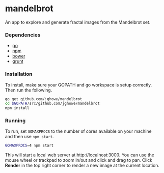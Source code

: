 # mandelbrot

An app to explore and generate fractal images from the Mandelbrot set.

### Dependencies

* [go](https://golang.org)
* [npm](http://npmjs.org)
* [bower](http://bower.io)
* [grunt](http://gruntjs.com)

### Installation

To install, make sure your GOPATH and go workspace is setup correctly. Then run the following.

```bash
go get github.com/jghowe/mandelbrot
cd $GOPATH/src/github.com/jghowe/mandelbrot
npm install
```

### Running

To run, set `GOMAXPROCS` to the number of cores available on your machine and then use `npm start`.

```bash
GOMAXPROCS=4 npm start
```

This will start a local web server at http://localhost:3000.  You can use the mouse wheel or trackpad to zoom in/out and click and drag to pan.
Click **Render** in the top right corner to render a new image at the current location.
